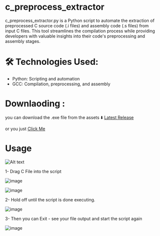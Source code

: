 # c_preprocess_extractor
c_preprocess_extractor.py is a Python script to automate the extraction of preprocessed C source code (.i files) and assembly code (.s files) from input C files. This tool streamlines the compilation process while providing developers with valuable insights into their code's preprocessing and assembly stages.

# 🛠️ Technologies Used:
- Python: Scripting and automation
- GCC: Compilation, preprocessing, and assembly

# Downlaoding :
you can download the .exe file from the assets ⬇️
[Latest Release](https://github.com/Osama-Abd-El-Mohsen/ES_CodeGen_Scripts/releases/download/v3.0/Driver_Maker_Script.rar)

or you just   [Click Me]( https://raw.githubusercontent.com/Osama-Abd-El-Mohsen/c_preprocess_extractor/main/c_preprocess_extractor%20-V2.0.exe)

# Usage 

![Alt text](https://github.com/Osama-Abd-El-Mohsen/ES_CodeGen_Scripts/blob/main/c_preprocess_extractor_python/myFile8-24-2023_85531_AM-1.gif?raw=true)

1- Drag C File into the script

![image](https://github.com/Osama-Abd-El-Mohsen/c_preprocess_extractor/assets/62304741/a3092f90-57bc-4fc4-b8cb-19ab46d34638)


![image](https://github.com/Osama-Abd-El-Mohsen/c_preprocess_extractor/assets/62304741/edf4f356-36c3-476c-a797-21a5785e7781)

2- Hold off until the script is done executing.

![image](https://github.com/Osama-Abd-El-Mohsen/c_preprocess_extractor/assets/62304741/bf85c200-5938-4d0c-a6b7-fe2318c59225)

3- Then you can Exit - see your file output and start the script again


![image](https://github.com/Osama-Abd-El-Mohsen/c_preprocess_extractor/assets/62304741/e1354e67-9f85-4e2a-913c-13663c8ad6f8)
